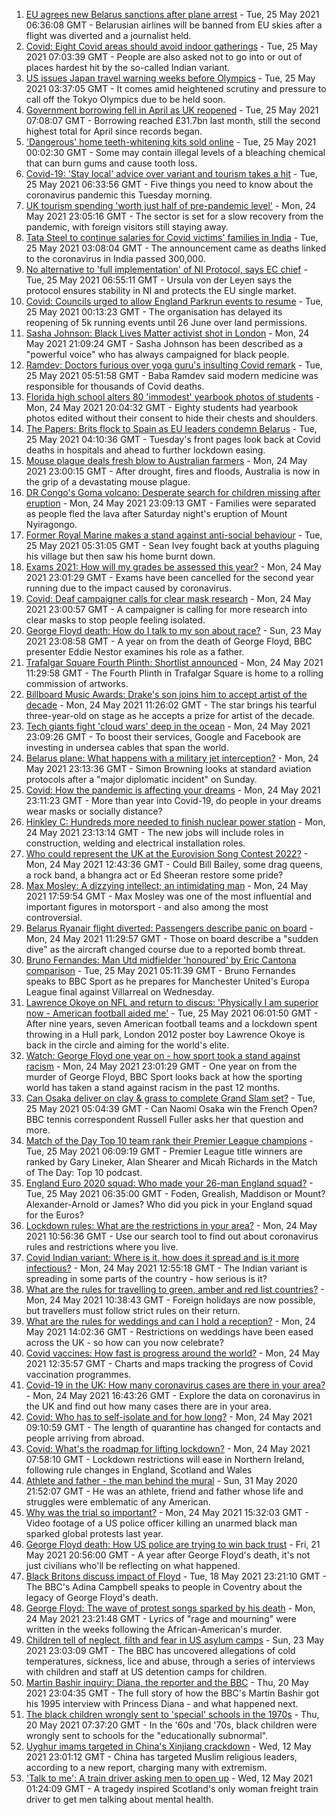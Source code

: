 1. [EU agrees new Belarus sanctions after plane arrest](https://www.bbc.co.uk/news/world-europe-57236489) - Tue, 25 May 2021 06:36:08 GMT - Belarusian airlines will be banned from EU skies after a flight was diverted and a journalist held.
2. [Covid: Eight Covid areas should avoid indoor gatherings](https://www.bbc.co.uk/news/uk-england-57232728) - Tue, 25 May 2021 07:03:39 GMT - People are also asked not to go into or out of places hardest hit by the so-called Indian variant.
3. [US issues Japan travel warning weeks before Olympics](https://www.bbc.co.uk/news/world-asia-57236769) - Tue, 25 May 2021 03:37:05 GMT - It comes amid heightened scrutiny and pressure to call off the Tokyo Olympics due to be held soon.
4. [Government borrowing fell in April as UK reopened](https://www.bbc.co.uk/news/business-57237574) - Tue, 25 May 2021 07:08:07 GMT - Borrowing reached £31.7bn last month, still the second highest total for April since records began.
5. ['Dangerous' home teeth-whitening kits sold online](https://www.bbc.co.uk/news/health-57226565) - Tue, 25 May 2021 00:02:30 GMT - Some may contain illegal levels of a bleaching chemical that can burn gums and cause tooth loss.
6. [Covid-19: 'Stay local' advice over variant and tourism takes a hit](https://www.bbc.co.uk/news/uk-57237553) - Tue, 25 May 2021 06:33:56 GMT - Five things you need to know about the coronavirus pandemic this Tuesday morning.
7. [UK tourism spending 'worth just half of pre-pandemic level'](https://www.bbc.co.uk/news/business-57230018) - Mon, 24 May 2021 23:05:16 GMT - The sector is set for a slow recovery from the pandemic, with foreign visitors still staying away.
8. [Tata Steel to continue salaries for Covid victims' families in India](https://www.bbc.co.uk/news/business-57236708) - Tue, 25 May 2021 03:08:04 GMT - The announcement came as deaths linked to the coronavirus in India passed 300,000.
9. [No alternative to 'full implementation' of NI Protocol, says EC chief](https://www.bbc.co.uk/news/uk-northern-ireland-57238226) - Tue, 25 May 2021 06:55:11 GMT - Ursula von der Leyen says the protocol ensures stability in NI and protects the EU single market.
10. [Covid: Councils urged to allow England Parkrun events to resume](https://www.bbc.co.uk/news/uk-57235948) - Tue, 25 May 2021 00:13:23 GMT - The organisation has delayed its reopening of 5k running events until 26 June over land permissions.
11. [Sasha Johnson: Black Lives Matter activist shot in London](https://www.bbc.co.uk/news/uk-england-57223755) - Mon, 24 May 2021 21:09:24 GMT - Sasha Johnson has been described as a "powerful voice" who has always campaigned for black people.
12. [Ramdev: Doctors furious over yoga guru's insulting Covid remark](https://www.bbc.co.uk/news/world-asia-india-57237059) - Tue, 25 May 2021 05:51:58 GMT - Baba Ramdev said modern medicine was responsible for thousands of Covid deaths.
13. [Florida high school alters 80 'immodest' yearbook photos of students](https://www.bbc.co.uk/news/world-us-canada-57232694) - Mon, 24 May 2021 20:04:32 GMT - Eighty students had yearbook photos edited without their consent to hide their chests and shoulders.
14. [The Papers: Brits flock to Spain as EU leaders condemn Belarus](https://www.bbc.co.uk/news/blogs-the-papers-57236358) - Tue, 25 May 2021 04:10:36 GMT - Tuesday's front pages look back at Covid deaths in hospitals and ahead to further lockdown easing.
15. [Mouse plague deals fresh blow to Australian farmers](https://www.bbc.co.uk/news/world-australia-57225103) - Mon, 24 May 2021 23:00:15 GMT - After drought, fires and floods, Australia is now in the grip of a devastating mouse plague.
16. [DR Congo's Goma volcano: Desperate search for children missing after eruption](https://www.bbc.co.uk/news/world-africa-57228666) - Mon, 24 May 2021 23:09:13 GMT - Families were separated as people fled the lava after Saturday night's eruption of Mount Nyiragongo.
17. [Former Royal Marine makes a stand against anti-social behaviour](https://www.bbc.co.uk/news/uk-england-tees-57233796) - Tue, 25 May 2021 05:31:05 GMT - Sean Ivey fought back at youths plaguing his village but then saw his home burnt down.
18. [Exams 2021: How will my grades be assessed this year?](https://www.bbc.co.uk/news/education-57232414) - Mon, 24 May 2021 23:01:29 GMT - Exams have been cancelled for the second year running due to the impact caused by coronavirus.
19. [Covid: Deaf campaigner calls for clear mask research](https://www.bbc.co.uk/news/uk-england-norfolk-57180904) - Mon, 24 May 2021 23:00:57 GMT - A campaigner is calling for more research into clear masks to stop people feeling isolated.
20. [George Floyd death: How do I talk to my son about race?](https://www.bbc.co.uk/news/world-us-canada-57205016) - Sun, 23 May 2021 23:08:58 GMT - A year on from the death of George Floyd, BBC presenter Eddie Nestor examines his role as a father.
21. [Trafalgar Square Fourth Plinth: Shortlist announced](https://www.bbc.co.uk/news/uk-england-london-57227332) - Mon, 24 May 2021 11:29:58 GMT - The Fourth Plinth in Trafalgar Square is home to a rolling commission of artworks.
22. [Billboard Music Awards: Drake's son joins him to accept artist of the decade](https://www.bbc.co.uk/news/entertainment-arts-57226309) - Mon, 24 May 2021 11:26:02 GMT - The star brings his tearful three-year-old on stage as he accepts a prize for artist of the decade.
23. [Tech giants fight 'cloud wars' deep in the ocean](https://www.bbc.co.uk/news/business-57070318) - Mon, 24 May 2021 23:09:26 GMT - To boost their services, Google and Facebook are investing in undersea cables that span the world.
24. [Belarus plane: What happens with a military jet interception?](https://www.bbc.co.uk/news/world-europe-57236086) - Mon, 24 May 2021 23:13:36 GMT - Simon Browning looks at standard aviation protocols after a "major diplomatic incident" on Sunday.
25. [Covid: How the pandemic is affecting your dreams](https://www.bbc.co.uk/news/world-56600288) - Mon, 24 May 2021 23:11:23 GMT - More than year into Covid-19, do people in your dreams wear masks or socially distance?
26. [Hinkley C: Hundreds more needed to finish nuclear power station](https://www.bbc.co.uk/news/uk-england-somerset-57227918) - Mon, 24 May 2021 23:13:14 GMT - The new jobs will include roles in construction, welding and electrical installation roles.
27. [Who could represent the UK at the Eurovision Song Contest 2022?](https://www.bbc.co.uk/news/entertainment-arts-57226754) - Mon, 24 May 2021 12:43:36 GMT - Could Bill Bailey, some drag queens, a rock band, a bhangra act or Ed Sheeran restore some pride?
28. [Max Mosley: A dizzying intellect; an intimidating man](https://www.bbc.co.uk/sport/formula1/57231465) - Mon, 24 May 2021 17:59:54 GMT - Max Mosley was one of the most influential and important figures in motorsport - and also among the most controversial.
29. [Belarus Ryanair flight diverted: Passengers describe panic on board](https://www.bbc.co.uk/news/world-europe-57180275) - Mon, 24 May 2021 11:29:57 GMT - Those on board describe a "sudden dive" as the aircraft changed course due to a reported bomb threat.
30. [Bruno Fernandes: Man Utd midfielder 'honoured' by Eric Cantona comparison](https://www.bbc.co.uk/sport/football/57203732) - Tue, 25 May 2021 05:11:39 GMT - Bruno Fernandes speaks to BBC Sport as he prepares for Manchester United's Europa League final against Villarreal on Wednesday.
31. [Lawrence Okoye on NFL and return to discus: 'Physically I am superior now - American football aided me'](https://www.bbc.co.uk/sport/athletics/57186877) - Tue, 25 May 2021 06:01:50 GMT - After nine years, seven American football teams and a lockdown spent throwing in a Hull park, London 2012 poster boy Lawrence Okoye is back in the circle and aiming for the world's elite.
32. [Watch: George Floyd one year on - how sport took a stand against racism](https://www.bbc.co.uk/sport/av/57231311) - Mon, 24 May 2021 23:01:29 GMT - One year on from the murder of George Floyd, BBC Sport looks back at how the sporting world has taken a stand against racism in the past 12 months.
33. [Can Osaka deliver on clay & grass to complete Grand Slam set?](https://www.bbc.co.uk/sport/tennis/57195606) - Tue, 25 May 2021 05:04:39 GMT - Can Naomi Osaka win the French Open? BBC tennis correspondent Russell Fuller asks her that question and more.
34. [Match of the Day Top 10 team rank their Premier League champions](https://www.bbc.co.uk/sport/football/57145394) - Tue, 25 May 2021 06:09:19 GMT - Premier League title winners are ranked by Gary Lineker, Alan Shearer and Micah Richards in the Match of The Day: Top 10 podcast.
35. [England Euro 2020 squad: Who made your 26-man England squad?](https://www.bbc.co.uk/sport/football/56541263) - Tue, 25 May 2021 06:35:00 GMT - Foden, Grealish, Maddison or Mount? Alexander-Arnold or James? Who did you pick in your England squad for the Euros?
36. [Lockdown rules: What are the restrictions in your area?](https://www.bbc.co.uk/news/uk-54373904) - Mon, 24 May 2021 10:56:36 GMT - Use our search tool to find out about coronavirus rules and restrictions where you live.
37. [Covid Indian variant: Where is it, how does it spread and is it more infectious?](https://www.bbc.co.uk/news/health-57157496) - Mon, 24 May 2021 12:55:18 GMT - The Indian variant is spreading in some parts of the country - how serious is it?
38. [What are the rules for travelling to green, amber and red list countries?](https://www.bbc.co.uk/news/explainers-52544307) - Mon, 24 May 2021 10:38:43 GMT - Foreign holidays are now possible, but travellers must follow strict rules on their return.
39. [What are the rules for weddings and can I hold a reception?](https://www.bbc.co.uk/news/explainers-52811509) - Mon, 24 May 2021 14:02:36 GMT - Restrictions on weddings have been eased across the UK - so how can you now celebrate?
40. [Covid vaccines: How fast is progress around the world?](https://www.bbc.co.uk/news/world-56237778) - Mon, 24 May 2021 12:35:57 GMT - Charts and maps tracking the progress of Covid vaccination programmes.
41. [Covid-19 in the UK: How many coronavirus cases are there in your area?](https://www.bbc.co.uk/news/uk-51768274) - Mon, 24 May 2021 16:43:26 GMT - Explore the data on coronavirus in the UK and find out how many cases there are in your area.
42. [Covid: Who has to self-isolate and for how long?](https://www.bbc.co.uk/news/explainers-54239922) - Mon, 24 May 2021 09:10:59 GMT - The length of quarantine has changed for contacts and people arriving from abroad.
43. [Covid: What's the roadmap for lifting lockdown?](https://www.bbc.co.uk/news/explainers-52530518) - Mon, 24 May 2021 07:58:10 GMT - Lockdown restrictions will ease in Northern Ireland, following rule changes in England, Scotland and Wales
44. [Athlete and father - the man behind the mural](https://www.bbc.co.uk/news/world-us-canada-52871936) - Sun, 31 May 2020 21:52:07 GMT - He was an athlete, friend and father whose life and struggles were emblematic of any American.
45. [Why was the trial so important?](https://www.bbc.co.uk/news/world-us-canada-56270334) - Mon, 24 May 2021 15:32:03 GMT - Video footage of a US police officer killing an unarmed black man sparked global protests last year.
46. [George Floyd death: How US police are trying to win back trust](https://www.bbc.co.uk/news/world-us-canada-57205015) - Fri, 21 May 2021 20:56:00 GMT - A year after George Floyd's death, it's not just civilians who'll be reflecting on what happened.
47. [Black Britons discuss impact of Floyd](https://www.bbc.co.uk/news/uk-57093888) - Tue, 18 May 2021 23:21:10 GMT - The BBC's Adina Campbell speaks to people in Coventry about the legacy of George Floyd's death.
48. [George Floyd: The wave of protest songs sparked by his death](https://www.bbc.co.uk/news/newsbeat-57233557) - Mon, 24 May 2021 23:21:48 GMT - Lyrics of "rage and mourning" were written in the weeks following the African-American's murder.
49. [Children tell of neglect, filth and fear in US asylum camps](https://www.bbc.co.uk/news/world-us-canada-57149721) - Sun, 23 May 2021 23:03:09 GMT - The BBC has uncovered allegations of cold temperatures, sickness, lice and abuse, through a series of interviews with children and staff at US detention camps for children.
50. [Martin Bashir inquiry: Diana, the reporter and the BBC](https://www.bbc.co.uk/news/uk-56680229) - Thu, 20 May 2021 23:04:35 GMT - The full story of how the BBC's Martin Bashir got his 1995 interview with Princess Diana - and what happened next.
51. [The black children wrongly sent to 'special' schools in the 1970s](https://www.bbc.co.uk/news/uk-57099654) - Thu, 20 May 2021 07:37:20 GMT - In the '60s and '70s, black children were wrongly sent to schools for the "educationally subnormal".
52. [Uyghur imams targeted in China's Xinjiang crackdown](https://www.bbc.co.uk/news/world-asia-china-56986057) - Wed, 12 May 2021 23:01:12 GMT - China has targeted Muslim religious leaders, according to a new report, charging many with extremism.
53. ['Talk to me': A train driver asking men to open up](https://www.bbc.co.uk/news/stories-57060971) - Wed, 12 May 2021 01:24:09 GMT - A tragedy inspired Scotland's only woman freight train driver to get men talking about mental health.
